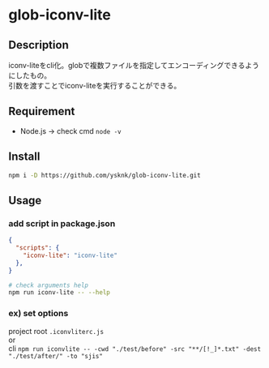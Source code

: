 # glob-iconv-lite

## Description

iconv-liteをcli化。globで複数ファイルを指定してエンコーディングできるようにしたもの。  
引数を渡すことでiconv-liteを実行することができる。  

## Requirement

* Node.js -> check cmd `node -v`

## Install

```sh
npm i -D https://github.com/ysknk/glob-iconv-lite.git
```

## Usage

### add script in package.json

```json
{
  "scripts": {
    "iconv-lite": "iconv-lite"
  },
}
```

```sh
# check arguments help
npm run iconv-lite -- --help
```

### ex) set options

project root `.iconvliterc.js`  
or  
cli `npm run iconvlite -- -cwd "./test/before" -src "**/[!_]*.txt" -dest "./test/after/" -to "sjis"
`
